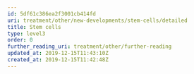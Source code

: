 ```yaml
---
id: 5df61c386ea2f3001cb414fd
uri: treatment/other/new-developments/stem-cells/detailed
title: Stem cells
type: level3
order: 0
further_reading_uri: treatment/other/further-reading
updated_at: 2019-12-15T11:43:10Z
created_at: 2019-12-15T11:42:48Z
---
```


